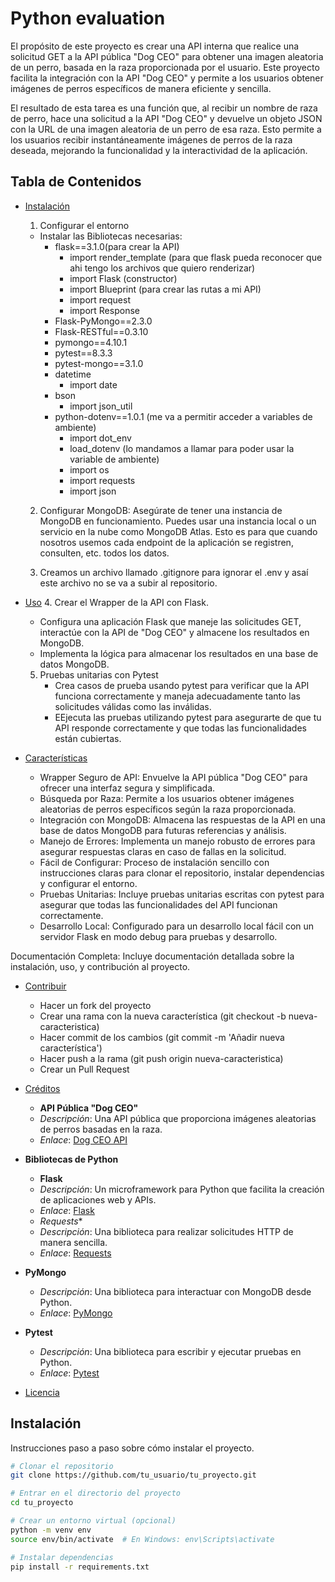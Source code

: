 # Python evaluation

El propósito de este proyecto es crear una API interna que realice una solicitud GET a la API pública "Dog CEO" para obtener una imagen aleatoria de un perro, basada en la raza proporcionada por el usuario. Este proyecto facilita la integración con la API "Dog CEO" y permite a los usuarios obtener imágenes de perros específicos de manera eficiente y sencilla.

El resultado de esta tarea es una función que, al recibir un nombre de raza de perro, hace una solicitud a la API "Dog CEO" y devuelve un objeto JSON con la URL de una imagen aleatoria de un perro de esa raza. Esto permite a los usuarios recibir instantáneamente imágenes de perros de la raza deseada, mejorando la funcionalidad y la interactividad de la aplicación.

## Tabla de Contenidos
- [Instalación](#instalación)
  1. Configurar el entorno
    - Instalar las Bibliotecas necesarias:
      - flask==3.1.0(para crear la API)
        - import render_template (para que flask pueda reconocer que ahi tengo los archivos que quiero renderizar)
        - import Flask (constructor)
        - import Blueprint (para crear las rutas a mi API)
        - import request
        - import Response
      - Flask-PyMongo==2.3.0
      - Flask-RESTful==0.3.10
      - pymongo==4.10.1
      - pytest==8.3.3
      - pytest-mongo==3.1.0
      - datetime
        - import date 
      - bson
        -  import json_util 
      - python-dotenv==1.0.1 (me va a permitir acceder a variables de ambiente)
        - import dot_env
        - load_dotenv (lo mandamos a llamar para poder usar la variable de ambiente)
        - import os
        - import requests
        - import json
          
  2. Configurar MongoDB: Asegúrate de tener una instancia de MongoDB en funcionamiento. Puedes usar una instancia local o un servicio en la nube como MongoDB Atlas.
     Esto es para que cuando nosotros usemos cada endpoint de la aplicación se registren, consulten, etc. todos los datos.

  3. Creamos un archivo llamado .gitignore para ignorar el .env y asaí este archivo no se va a subir al repositorio.

- [Uso](#uso)
  4. Crear el Wrapper de la API con Flask.
     - Configura una aplicación Flask que maneje las solicitudes GET, interactúe con la API de "Dog CEO" y almacene los resultados en MongoDB.
     - Implementa la lógica para almacenar los resultados en una base de datos MongoDB.
  5. Pruebas unitarias con Pytest
     - Crea casos de prueba usando pytest para verificar que la API funciona correctamente y maneja adecuadamente tanto las solicitudes válidas como las inválidas.
     - EEjecuta las pruebas utilizando pytest para asegurarte de que tu API responde correctamente y que todas las funcionalidades están cubiertas.        
  
- [Características](#características)
  - Wrapper Seguro de API: Envuelve la API pública "Dog CEO" para ofrecer una interfaz segura y simplificada.
  - Búsqueda por Raza: Permite a los usuarios obtener imágenes aleatorias de perros específicos según la raza proporcionada.
  - Integración con MongoDB: Almacena las respuestas de la API en una base de datos MongoDB para futuras referencias y análisis.
  - Manejo de Errores: Implementa un manejo robusto de errores para asegurar respuestas claras en caso de fallas en la solicitud.
  - Fácil de Configurar: Proceso de instalación sencillo con instrucciones claras para clonar el repositorio, instalar dependencias y configurar el entorno.
  - Pruebas Unitarias: Incluye pruebas unitarias escritas con pytest para asegurar que todas las funcionalidades del API funcionan correctamente.
  - Desarrollo Local: Configurado para un desarrollo local fácil con un servidor Flask en modo debug para pruebas y desarrollo.

Documentación Completa: Incluye documentación detallada sobre la instalación, uso, y contribución al proyecto.
- [Contribuir](#contribuir)
  - Hacer un fork del proyecto
  - Crear una rama con la nueva característica (git checkout -b nueva-caracteristica)
  - Hacer commit de los cambios (git commit -m 'Añadir nueva característica')
  - Hacer push a la rama (git push origin nueva-caracteristica)
  - Crear un Pull Request
    
- [Créditos](#créditos)
  - **API Pública "Dog CEO"**
  - *Descripción*: Una API pública que proporciona imágenes aleatorias de perros basadas en la raza.
  - *Enlace*: [Dog CEO API](https://dog.ceo/dog-api/)
- **Bibliotecas de Python**
  -  **Flask**
    - *Descripción*: Un microframework para Python que facilita la creación de aplicaciones web y APIs.
    -  *Enlace*: [Flask](https://flask.palletsprojects.com/)
  - *Requests**
  -  *Descripción*: Una biblioteca para realizar solicitudes HTTP de manera sencilla.
  -   *Enlace*: [Requests](https://requests.readthedocs.io/)
- **PyMongo**
  -  *Descripción*: Una biblioteca para interactuar con MongoDB desde Python.
  -   *Enlace*: [PyMongo](https://pymongo.readthedocs.io/)
- **Pytest**
  -  *Descripción*: Una biblioteca para escribir y ejecutar pruebas en Python.
  - *Enlace*: [Pytest](https://pytest.org/)
- [Licencia](#licencia)

## Instalación

Instrucciones paso a paso sobre cómo instalar el proyecto.

```bash
# Clonar el repositorio
git clone https://github.com/tu_usuario/tu_proyecto.git

# Entrar en el directorio del proyecto
cd tu_proyecto

# Crear un entorno virtual (opcional)
python -m venv env
source env/bin/activate  # En Windows: env\Scripts\activate

# Instalar dependencias
pip install -r requirements.txt
